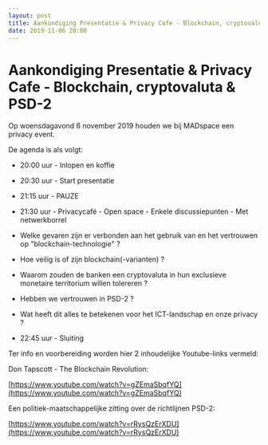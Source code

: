 ```yaml
---
layout: post
title: Aankondiging Presentatie & Privacy Cafe - Blockchain, cryptovaluta & PSD-2 (2019-11-06)
date: 2019-11-06 20:00
---
```


# Aankondiging Presentatie & Privacy Cafe - Blockchain, cryptovaluta & PSD-2

Op woensdagavond 6 november 2019 houden we bij MADspace een privacy event.

De agenda is als volgt:

- 20:00 uur - Inlopen en koffie
- 20:30 uur - Start presentatie
- 21:15 uur - PAUZE
- 21:30 uur - Privacycafé - Open space - Enkele discussiepunten - Met netwerkborrel

- Welke gevaren zijn er verbonden aan het gebruik van en het vertrouwen op "blockchain-technologie" ?
- Hoe veilig is of zijn blockchain(-varianten) ?
- Waarom zouden de banken een cryptovaluta in hun exclusieve monetaire territorium willen tolereren ?
- Hebben we vertrouwen in PSD-2 ?
- Wat heeft dit alles te betekenen voor het ICT-landschap en onze privacy ?

- 22:45 uur - Sluiting

Ter info en voorbereiding worden hier 2 inhoudelijke Youtube-links vermeld:

Don Tapscott  - The Blockchain Revolution:

[https://www.youtube.com/watch?v=gZEmaSbqfYQ](https://www.youtube.com/watch?v=gZEmaSbqfYQ)

Een politiek-maatschappelijke zitting over de richtlijnen PSD-2:

[https://www.youtube.com/watch?v=rRysQzErXDU](https://www.youtube.com/watch?v=rRysQzErXDU)

